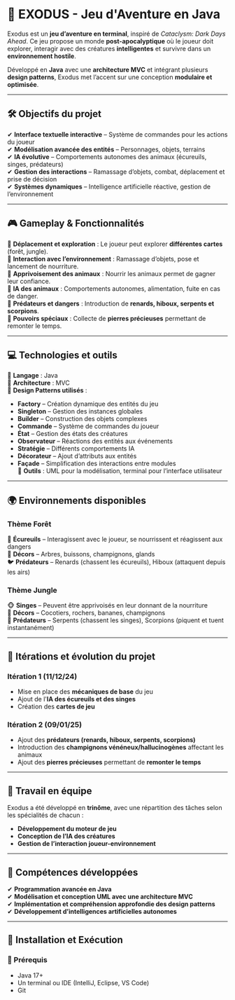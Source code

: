 # 🚀 EXODUS - Jeu d'Aventure en Java

Exodus est un **jeu d’aventure en terminal**, inspiré de *Cataclysm: Dark Days Ahead*. Ce jeu propose un monde **post-apocalyptique** où le joueur doit explorer, interagir avec des créatures **intelligentes** et survivre dans un **environnement hostile**.

Développé en **Java** avec une **architecture MVC** et intégrant plusieurs **design patterns**, Exodus met l’accent sur une conception **modulaire et optimisée**.

---

## 🛠️ Objectifs du projet

✔ **Interface textuelle interactive** – Système de commandes pour les actions du joueur  
✔ **Modélisation avancée des entités** – Personnages, objets, terrains  
✔ **IA évolutive** – Comportements autonomes des animaux (écureuils, singes, prédateurs)  
✔ **Gestion des interactions** – Ramassage d’objets, combat, déplacement et prise de décision  
✔ **Systèmes dynamiques** – Intelligence artificielle réactive, gestion de l’environnement  

---

## 🎮 Gameplay & Fonctionnalités

🔹 **Déplacement et exploration** : Le joueur peut explorer **différentes cartes** (forêt, jungle).  
🔹 **Interaction avec l’environnement** : Ramassage d’objets, pose et lancement de nourriture.  
🔹 **Apprivoisement des animaux** : Nourrir les animaux permet de gagner leur confiance.  
🔹 **IA des animaux** : Comportements autonomes, alimentation, fuite en cas de danger.  
🔹 **Prédateurs et dangers** : Introduction de **renards, hiboux, serpents et scorpions**.  
🔹 **Pouvoirs spéciaux** : Collecte de **pierres précieuses** permettant de remonter le temps.  

---

## 💻 Technologies et outils

🔹 **Langage** : Java  
🔹 **Architecture** : MVC  
🔹 **Design Patterns utilisés** :  
  - **Factory** – Création dynamique des entités du jeu  
  - **Singleton** – Gestion des instances globales  
  - **Builder** – Construction des objets complexes  
  - **Commande** – Système de commandes du joueur  
  - **État** – Gestion des états des créatures  
  - **Observateur** – Réactions des entités aux événements  
  - **Stratégie** – Différents comportements IA  
  - **Décorateur** – Ajout d’attributs aux entités  
  - **Façade** – Simplification des interactions entre modules  
🔹 **Outils** : UML pour la modélisation, terminal pour l’interface utilisateur  

---

## 🌍 Environnements disponibles

### **Thème Forêt**
🦊 **Écureuils** – Interagissent avec le joueur, se nourrissent et réagissent aux dangers  
🌲 **Décors** – Arbres, buissons, champignons, glands  
🐦 **Prédateurs** – Renards (chassent les écureuils), Hiboux (attaquent depuis les airs)  

### **Thème Jungle**
🐵 **Singes** – Peuvent être apprivoisés en leur donnant de la nourriture  
🌴 **Décors** – Cocotiers, rochers, bananes, champignons  
🐍 **Prédateurs** – Serpents (chassent les singes), Scorpions (piquent et tuent instantanément)  

---

## 📅 Itérations et évolution du projet

### **Itération 1 (11/12/24)**
- Mise en place des **mécaniques de base** du jeu
- Ajout de l'**IA des écureuils et des singes**
- Création des **cartes de jeu**

### **Itération 2 (09/01/25)**
- Ajout des **prédateurs (renards, hiboux, serpents, scorpions)**
- Introduction des **champignons vénéneux/hallucinogènes** affectant les animaux  
- Ajout des **pierres précieuses** permettant de **remonter le temps**  

---

## 👥 Travail en équipe

Exodus a été développé en **trinôme**, avec une répartition des tâches selon les spécialités de chacun :  
- **Développement du moteur de jeu**  
- **Conception de l’IA des créatures**  
- **Gestion de l’interaction joueur-environnement**  

---

## 🎯 Compétences développées

✔ **Programmation avancée en Java**  
✔ **Modélisation et conception UML avec une architecture MVC**  
✔ **Implémentation et compréhension approfondie des design patterns**  
✔ **Développement d’intelligences artificielles autonomes**  

---

## 🚀 Installation et Exécution

### 🔧 Prérequis  
- Java 17+  
- Un terminal ou IDE (IntelliJ, Eclipse, VS Code)  
- Git  

